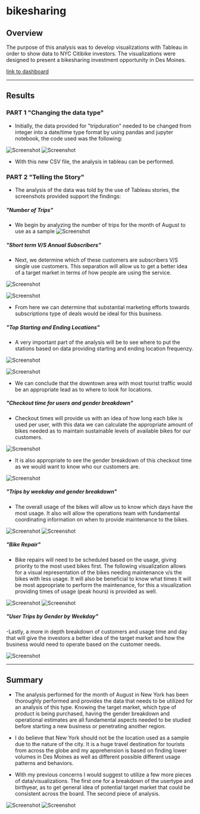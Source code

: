 # bikesharing
## Overview

The purpose of this analysis was to develop visualizations with Tableau in order to show data to NYC Citibike investors. The visualizations were designed to present a bikesharing investment opportunity in Des Moines.

[link to dashboard](https://public.tableau.com/views/NYCCitibikeDashboard/NYCCitibikeDashboard1?:language=en-US&:display_count=n&:origin=viz_share_link "link to dashboard")

----
## Results
### PART 1 "Changing the data type"

- Initially, the data provided for "tripduration" needed to be changed from integer into a date/time type format by using pandas and jupyter notebook, the code used was the following:

![Screenshot](https://github.com/chgallegos/bikesharing/blob/main/resources/data%20type%20change%201.png)
![Screenshot](https://github.com/chgallegos/bikesharing/blob/main/resources/data%20type%20change%202.png)

- With this new CSV file, the analysis in tableau can be performed.

### PART 2 "Telling the Story"

- The analysis of the data was told by the use of Tableau stories, the screenshots provided support the findings:

##### "Number of Trips"

- We begin by analyzing the number of trips for the month of August to use as a sample
![Screenshot](https://github.com/chgallegos/bikesharing/blob/main/resources/number%20of%20trips.png)

##### "Short term V/S Annual Subscribers"

- Next, we determine which of these customers are subscribers V/S single use customers. This separation will allow us to get a better idea of a target market in terms of how people are using the service.

![Screenshot](https://github.com/chgallegos/bikesharing/blob/main/resources/customer%20type%20(Subscriber).png)

![Screenshot](https://github.com/chgallegos/bikesharing/blob/main/resources/customer%20type%20(Customer).png)

- From here we can determine that substantial marketing efforts towards subscriptions type of deals would be ideal for this business.


##### "Top Starting and Ending Locations"

- A very important part of the analysis will be to see where to put the stations based on data providing starting and ending location frequenzy.

![Screenshot](https://github.com/chgallegos/bikesharing/blob/main/resources/Top%20starting%20locations.png)

![Screenshot](https://github.com/chgallegos/bikesharing/blob/main/resources/Top%20ending%20locations.png)

- We can conclude that the downtown area with most tourist traffic would be an appropriate lead as to where to look for locations.

##### "Checkout time for users and gender breakdown"

- Checkout times will provide us with an idea of how long each bike is used per user, with this data we can calculate the appropriate amount of bikes needed as to maintain sustainable levels of available bikes for our customers.

![Screenshot](https://github.com/chgallegos/bikesharing/blob/main/resources/checkout%20times.png)

- It is also appropriate to see the gender breakdown of this checkout time as we would want to know who our customers are.

![Screenshot](https://github.com/chgallegos/bikesharing/blob/main/resources/checkout%20times%20by%20gender.png)

##### "Trips by weekday and gender breakdown"

- The overall usage of the bikes will allow us to know which days have the most usage. It also will allow the operations team with fundamental coordinating information on when to provide maintenance to the bikes.

![Screenshot](https://github.com/chgallegos/bikesharing/blob/main/resources/trips%20by%20weekday.png)
![Screenshot](https://github.com/chgallegos/bikesharing/blob/main/resources/trips%20by%20weekday%20(gender%20breakdown).png)

##### "Bike Repair"

- Bike repairs will need to be scheduled based on the usage, giving priority to the most used bikes first. The following visualization allows for a visual representation of the bikes needing maintenance v/s the bikes with less usage. It will also be beneficial to know what times it will be most appropriate to perform the maintenance, for this a visualization providing times of usage (peak hours) is provided as well.

![Screenshot](https://github.com/chgallegos/bikesharing/blob/main/resources/bike%20repair.png)
![Screenshot](https://github.com/chgallegos/bikesharing/blob/main/resources/August%20peak%20hours.png)

##### "User Trips by Gender by Weekday"

-Lastly, a more in depth breakdown of customers and usage time and day that will give the investors a better idea of the target market and how the business would need to operate based on the customer needs.

![Screenshot](https://github.com/chgallegos/bikesharing/blob/main/resources/user%20trips%20by%20gender%20by%20weekday.png)

----
## Summary 

- The analysis performed for the month of August in New York has been thoroughly performed and provides the data that needs to be utilized for an analysis of this type. Knowing the target market, which type of product is being purchased, having the gender breakdown and operational estimates are all fundamental aspects needed to be studied before starting a new business or penetrating another region.

- I do believe that New York should not be the location used as a sample due to the nature of the city. It is a huge travel destination for tourists from across the globe and my apprehension is based on finding lower volumes in Des Moines as well as different possible different usage patterns and behaviors.

- With my previous concerns I would suggest to utilize a few more pieces of data/visualizations. The first one for a breakdown of the usertype and birthyear, as to get general idea of potential target market that could be consistent across the board. The second piece of analysis.

![Screenshot](https://github.com/chgallegos/bikesharing/blob/main/resources/Usertype%20by%20Birthyear.png)
![Screenshot](https://github.com/chgallegos/bikesharing/blob/main/resources/User%20by%20Birthyear%20and%20Gender.png)
